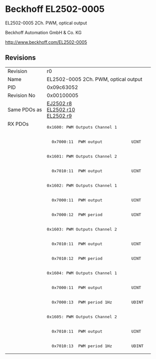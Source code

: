 # Beckhoff EL2502-0005

EL2502-0005 2Ch. PWM, optical output

Beckhoff Automation GmbH & Co. KG

http://www.beckhoff.com/EL2502-0005

## Revisions
<table>
<tr >
<td>Revision</td>
<td><div class="foo">r0</div></td>
</tr>
<tr >
<td>Name</td>
<td><div class="foo">EL2502-0005 2Ch. PWM, optical output</div></td>
</tr>
<tr >
<td>PID</td>
<td><div class="foo">0x09c63052</div></td>
</tr>
<tr >
<td>Revision No</td>
<td><div class="foo">0x00100005</div></td>
</tr>
<tr >
<td>Same PDOs as</td>
<td><div class="foo"><a href="EJ2502">EJ2502 r8</a><br/><a href="EL2502">EL2502 r10</a><br/><a href="EL2502">EL2502 r9</a></div></td>
</tr>
<tr class="rxpdo pdosection">
<td rowspan=16 valign=top>RX PDOs</td>
<td><pre>0x1600: PWM Outputs Channel 1</pre></td>
<td></td>
</tr>
<tr class="rxpdo">
<td><pre>  0x7000:11  PWM output            UINT</pre></td>
</tr>
<tr class="rxpdo pdosection">
<td><pre>0x1601: PWM Outputs Channel 2</pre></td>
</tr>
<tr class="rxpdo">
<td><pre>  0x7010:11  PWM output            UINT</pre></td>
</tr>
<tr class="rxpdo pdosection">
<td><pre>0x1602: PWM Outputs Channel 1</pre></td>
</tr>
<tr class="rxpdo">
<td><pre>  0x7000:11  PWM output            UINT</pre></td>
</tr>
<tr class="rxpdo">
<td><pre>  0x7000:12  PWM period            UINT</pre></td>
</tr>
<tr class="rxpdo pdosection">
<td><pre>0x1603: PWM Outputs Channel 2</pre></td>
</tr>
<tr class="rxpdo">
<td><pre>  0x7010:11  PWM output            UINT</pre></td>
</tr>
<tr class="rxpdo">
<td><pre>  0x7010:12  PWM period            UINT</pre></td>
</tr>
<tr class="rxpdo pdosection">
<td><pre>0x1604: PWM Outputs Channel 1</pre></td>
</tr>
<tr class="rxpdo">
<td><pre>  0x7000:11  PWM output            UINT</pre></td>
</tr>
<tr class="rxpdo">
<td><pre>  0x7000:13  PWM period 1Hz        UDINT</pre></td>
</tr>
<tr class="rxpdo pdosection">
<td><pre>0x1605: PWM Outputs Channel 2</pre></td>
</tr>
<tr class="rxpdo">
<td><pre>  0x7010:11  PWM output            UINT</pre></td>
</tr>
<tr class="rxpdo">
<td><pre>  0x7010:13  PWM period 1Hz        UDINT</pre></td>
</tr>
</table>
